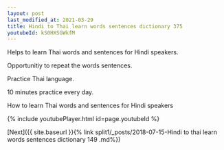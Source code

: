 ```yaml
---
layout: post
last_modified_at: 2021-03-29
title: Hindi to Thai learn words sentences dictionary 375 
youtubeId: kS0HXSGWkfM
---
```

 
 
Helps to learn Thai words and sentences for Hindi speakers.

Opportunitiy to repeat the words sentences. 

Practice Thai language. 
 
10 minutes practice every day. 
 
How to learn Thai words and sentences for Hindi speakers 
 
{% include youtubePlayer.html id=page.youtubeId %}
 
 
[Next]({{ site.baseurl }}{% link  split1/_posts/2018-07-15-Hindi to thai learn words sentences dictionary 149 .md%})
 
